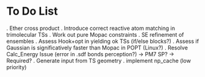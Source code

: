 # To Do List
. Ether cross product
. Introduce correct reactive atom matching in trimolecular TSs
. Work out pure Mopac constraints
. SE refinement of ensembles
. Assess Hook+opt in yielding ok TSs (if/else blocks?)
. Assess if Gaussian is significatively faster than Mopac in POPT (Linux?)
. Resolve Calc_Energy Issue (error in .sdf bonds perception?) -> PM7 SP? -> Required?
. Generate input from TS geometry
. implement np_cache (low priority)
